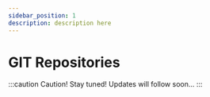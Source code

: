 ```yaml
---
sidebar_position: 1
description: description here
---
```


# GIT Repositories

:::caution Caution!
Stay tuned! Updates will follow soon...
:::
